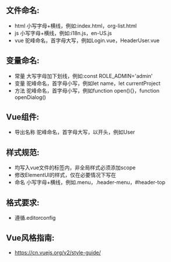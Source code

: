 
## 文件命名:

- html 小写字母+横线，例如:index.html，org-list.html
- js 小写字母+横线，例如:i18n.js，en-US.js
- vue 驼峰命名，首字母大写，例如Login.vue，HeaderUser.vue

## 变量命名:

- 常量 大写字母加下划线，例如:const ROLE_ADMIN='admin'
- 变量 驼峰命名，首字母小写，例如let name，let currentProject
- 方法 驼峰命名，首字母小写，例如function open(){}，function openDialog()

## Vue组件:

- 导出名称 驼峰命名，首字母大写，以开头，例如User

## 样式规范:

- 均写入vue文件的<style scope></style>标签内，非全局样式必须添加scope
- 修改ElementUI的样式，仅在必要情况下写在<style></style>
- 命名 小写字母+横线，例如.menu，.header-menu，#header-top

## 格式要求:

- 遵循.editorconfig

## Vue风格指南:

- https://cn.vuejs.org/v2/style-guide/
